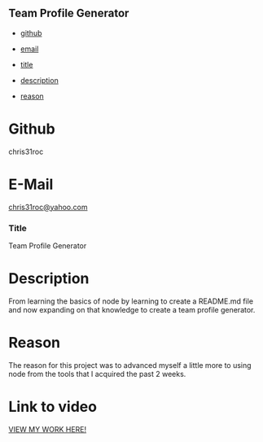 ## Team Profile Generator

* [github](#github)

* [email](#email)

* [title](#title)

* [description](#description)

* [reason](#reason)

# Github
chris31roc

# E-Mail
chris31roc@yahoo.com

### Title
Team Profile Generator

# Description
From learning the basics of node by learning to create a README.md file and now expanding on that knowledge to create a team profile generator.

# Reason
The reason for this project was to advanced myself a little more to using node from the tools that I acquired the past 2 weeks.

# Link to video
[VIEW MY WORK HERE!](https://drive.google.com/file/d/1Ktm0KICTSd6KnXdGBGz-jgVZwtTHE_8E/view)